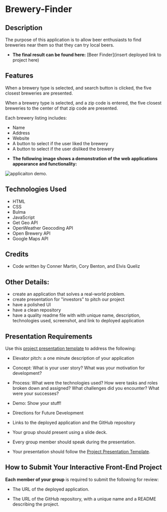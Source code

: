 # Brewery-Finder

## Description

The purpose of this application is to allow beer enthusiasts to find breweries near them so that they can try local beers.

* **The final result can be found here:** [Beer Finder](insert deployed link to project here)

## Features

When a brewery type is selected, and search button is clicked, the five closest breweries are presented.

When a brewery type is selected, and a zip code is entered, the five closest breweries to the center of that zip code are presented.

Each brewery listing includes:
- Name
- Address
- Website
- A button to select if the user liked the brewery
- A button to select if the user disliked the brewery



* **The following image shows a demonstration of the web applications appearance and functionality:**

![applicaiton demo.](./assets/Screenshot.png)


## Technologies Used

* HTML
* CSS
* Bulma
* JavaScript
* Get Geo API
* OpenWeather Geocoding API
* Open Brewery API
* Google Maps API

## Credits

* Code written by Conner Martin, Cory Benton, and Elvis Queliz


## Other Details:

- create an application that solves a real-world problem. 
- create presentation for "investors" to pitch our project
- have a polished UI
- have a clean repository
- have a quality readme file with with unique name, description, technologies used, screenshot, and link to deployed application

## Presentation Requirements

Use this [project presentation template](https://docs.google.com/presentation/d/10QaO9KH8HtUXj__81ve0SZcpO5DbMbqqQr4iPpbwKks/edit?usp=sharing) to address the following: 

* Elevator pitch: a one minute description of your application

* Concept: What is your user story? What was your motivation for development?

* Process: What were the technologies used? How were tasks and roles broken down and assigned? What challenges did you encounter? What were your successes?

* Demo: Show your stuff!

* Directions for Future Development

* Links to the deployed application and the GitHub repository

* Your group should present using a slide deck.

* Every group member should speak during the presentation.

* Your presentation should follow the [Project Presentation Template](https://docs.google.com/presentation/d/10QaO9KH8HtUXj__81ve0SZcpO5DbMbqqQr4iPpbwKks/edit?usp=sharing).


## How to Submit Your Interactive Front-End Project

**Each member of your group** is required to submit the following for review:

* The URL of the deployed application.

* The URL of the GitHub repository, with a unique name and a README describing the project.


